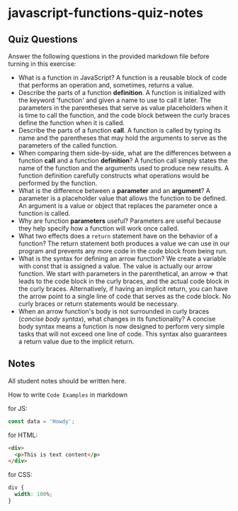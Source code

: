 # javascript-functions-quiz-notes

## Quiz Questions

Answer the following questions in the provided markdown file before turning in this exercise:

- What is a function in JavaScript?
  A function is a reusable block of code that performs an operation and, sometimes, returns a value.
- Describe the parts of a function **definition**.
  A function is initialized with the keyword 'function' and given a name to use to call it later. The parameters in the parentheses that serve as value placeholders when it is time to call the function, and the code block between the curly braces define the function when it is called.
- Describe the parts of a function **call**.
  A function is called by typing its name and the parentheses that may hold the arguments to serve as the parameters of the called function.
- When comparing them side-by-side, what are the differences between a function **call** and a function **definition**?
  A function call simply states the name of the function and the arguments used to produce new results. A function definition carefully constructs what operations would be performed by the function.
- What is the difference between a **parameter** and an **argument**?
  A parameter is a placeholder value that allows the function to be defined. An argument is a value or object that replaces the parameter once a function is called.
- Why are function **parameters** useful?
  Parameters are useful because they help specify how a function will work once called.
- What two effects does a `return` statement have on the behavior of a function?
  The return statement both produces a value we can use in our program and prevents any more code in the code block from being run.
- What is the syntax for defining an arrow function?
  We create a variable with const that is assigned a value. The value is actually our arrow function. We start with parameters in the parenthetical, an arrow => that leads to the code block in the curly braces, and the actual code block in the curly braces. Alternatively, if having an implicit return, you can have the arrow point to a single line of code that serves as the code block. No curly braces or return statements would be necessary.
- When an arrow function's body is not surrounded in curly braces (_concise body syntax_), what changes in its functionality?
  A concise body syntax means a function is now designed to perform very simple tasks that will not exceed one line of code. This syntax also guarantees a return value due to the implicit return.

## Notes

All student notes should be written here.

How to write `Code Examples` in markdown

for JS:

```javascript
const data = 'Howdy';
```

for HTML:

```html
<div>
  <p>This is text content</p>
</div>
```

for CSS:

```css
div {
  width: 100%;
}
```
